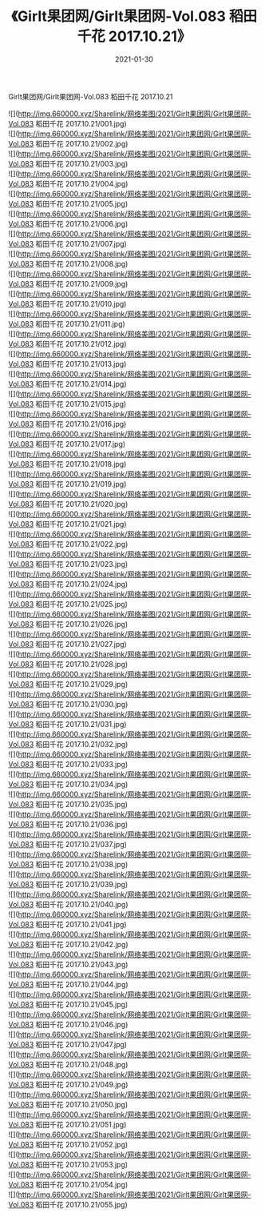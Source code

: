 ﻿---
layout: post
title:  《Girlt果团网/Girlt果团网-Vol.083 稻田千花 2017.10.21》
date:   2021-01-30
img: http://img.660000.xyz/Sharelink/网络美图/2021/Girlt果团网/Girlt果团网-Vol.083 稻田千花 2017.10.21/000.jpg
categories: [美女, 清纯, 唯美]
---

Girlt果团网/Girlt果团网-Vol.083 稻田千花 2017.10.21

 ![](http://img.660000.xyz/Sharelink/网络美图/2021/Girlt果团网/Girlt果团网-Vol.083 稻田千花 2017.10.21/001.jpg) <br>![](http://img.660000.xyz/Sharelink/网络美图/2021/Girlt果团网/Girlt果团网-Vol.083 稻田千花 2017.10.21/002.jpg) <br>![](http://img.660000.xyz/Sharelink/网络美图/2021/Girlt果团网/Girlt果团网-Vol.083 稻田千花 2017.10.21/003.jpg) <br>![](http://img.660000.xyz/Sharelink/网络美图/2021/Girlt果团网/Girlt果团网-Vol.083 稻田千花 2017.10.21/004.jpg) <br>![](http://img.660000.xyz/Sharelink/网络美图/2021/Girlt果团网/Girlt果团网-Vol.083 稻田千花 2017.10.21/005.jpg) <br>![](http://img.660000.xyz/Sharelink/网络美图/2021/Girlt果团网/Girlt果团网-Vol.083 稻田千花 2017.10.21/006.jpg) <br>![](http://img.660000.xyz/Sharelink/网络美图/2021/Girlt果团网/Girlt果团网-Vol.083 稻田千花 2017.10.21/007.jpg) <br>![](http://img.660000.xyz/Sharelink/网络美图/2021/Girlt果团网/Girlt果团网-Vol.083 稻田千花 2017.10.21/008.jpg) <br>![](http://img.660000.xyz/Sharelink/网络美图/2021/Girlt果团网/Girlt果团网-Vol.083 稻田千花 2017.10.21/009.jpg) <br>![](http://img.660000.xyz/Sharelink/网络美图/2021/Girlt果团网/Girlt果团网-Vol.083 稻田千花 2017.10.21/010.jpg) <br>![](http://img.660000.xyz/Sharelink/网络美图/2021/Girlt果团网/Girlt果团网-Vol.083 稻田千花 2017.10.21/011.jpg) <br>![](http://img.660000.xyz/Sharelink/网络美图/2021/Girlt果团网/Girlt果团网-Vol.083 稻田千花 2017.10.21/012.jpg) <br>![](http://img.660000.xyz/Sharelink/网络美图/2021/Girlt果团网/Girlt果团网-Vol.083 稻田千花 2017.10.21/013.jpg) <br>![](http://img.660000.xyz/Sharelink/网络美图/2021/Girlt果团网/Girlt果团网-Vol.083 稻田千花 2017.10.21/014.jpg) <br>![](http://img.660000.xyz/Sharelink/网络美图/2021/Girlt果团网/Girlt果团网-Vol.083 稻田千花 2017.10.21/015.jpg) <br>![](http://img.660000.xyz/Sharelink/网络美图/2021/Girlt果团网/Girlt果团网-Vol.083 稻田千花 2017.10.21/016.jpg) <br>![](http://img.660000.xyz/Sharelink/网络美图/2021/Girlt果团网/Girlt果团网-Vol.083 稻田千花 2017.10.21/017.jpg) <br>![](http://img.660000.xyz/Sharelink/网络美图/2021/Girlt果团网/Girlt果团网-Vol.083 稻田千花 2017.10.21/018.jpg) <br>![](http://img.660000.xyz/Sharelink/网络美图/2021/Girlt果团网/Girlt果团网-Vol.083 稻田千花 2017.10.21/019.jpg) <br>![](http://img.660000.xyz/Sharelink/网络美图/2021/Girlt果团网/Girlt果团网-Vol.083 稻田千花 2017.10.21/020.jpg) <br>![](http://img.660000.xyz/Sharelink/网络美图/2021/Girlt果团网/Girlt果团网-Vol.083 稻田千花 2017.10.21/021.jpg) <br>![](http://img.660000.xyz/Sharelink/网络美图/2021/Girlt果团网/Girlt果团网-Vol.083 稻田千花 2017.10.21/022.jpg) <br>![](http://img.660000.xyz/Sharelink/网络美图/2021/Girlt果团网/Girlt果团网-Vol.083 稻田千花 2017.10.21/023.jpg) <br>![](http://img.660000.xyz/Sharelink/网络美图/2021/Girlt果团网/Girlt果团网-Vol.083 稻田千花 2017.10.21/024.jpg) <br>![](http://img.660000.xyz/Sharelink/网络美图/2021/Girlt果团网/Girlt果团网-Vol.083 稻田千花 2017.10.21/025.jpg) <br>![](http://img.660000.xyz/Sharelink/网络美图/2021/Girlt果团网/Girlt果团网-Vol.083 稻田千花 2017.10.21/026.jpg) <br>![](http://img.660000.xyz/Sharelink/网络美图/2021/Girlt果团网/Girlt果团网-Vol.083 稻田千花 2017.10.21/027.jpg) <br>![](http://img.660000.xyz/Sharelink/网络美图/2021/Girlt果团网/Girlt果团网-Vol.083 稻田千花 2017.10.21/028.jpg) <br>![](http://img.660000.xyz/Sharelink/网络美图/2021/Girlt果团网/Girlt果团网-Vol.083 稻田千花 2017.10.21/029.jpg) <br>![](http://img.660000.xyz/Sharelink/网络美图/2021/Girlt果团网/Girlt果团网-Vol.083 稻田千花 2017.10.21/030.jpg) <br>![](http://img.660000.xyz/Sharelink/网络美图/2021/Girlt果团网/Girlt果团网-Vol.083 稻田千花 2017.10.21/031.jpg) <br>![](http://img.660000.xyz/Sharelink/网络美图/2021/Girlt果团网/Girlt果团网-Vol.083 稻田千花 2017.10.21/032.jpg) <br>![](http://img.660000.xyz/Sharelink/网络美图/2021/Girlt果团网/Girlt果团网-Vol.083 稻田千花 2017.10.21/033.jpg) <br>![](http://img.660000.xyz/Sharelink/网络美图/2021/Girlt果团网/Girlt果团网-Vol.083 稻田千花 2017.10.21/034.jpg) <br>![](http://img.660000.xyz/Sharelink/网络美图/2021/Girlt果团网/Girlt果团网-Vol.083 稻田千花 2017.10.21/035.jpg) <br>![](http://img.660000.xyz/Sharelink/网络美图/2021/Girlt果团网/Girlt果团网-Vol.083 稻田千花 2017.10.21/036.jpg) <br>![](http://img.660000.xyz/Sharelink/网络美图/2021/Girlt果团网/Girlt果团网-Vol.083 稻田千花 2017.10.21/037.jpg) <br>![](http://img.660000.xyz/Sharelink/网络美图/2021/Girlt果团网/Girlt果团网-Vol.083 稻田千花 2017.10.21/038.jpg) <br>![](http://img.660000.xyz/Sharelink/网络美图/2021/Girlt果团网/Girlt果团网-Vol.083 稻田千花 2017.10.21/039.jpg) <br>![](http://img.660000.xyz/Sharelink/网络美图/2021/Girlt果团网/Girlt果团网-Vol.083 稻田千花 2017.10.21/040.jpg) <br>![](http://img.660000.xyz/Sharelink/网络美图/2021/Girlt果团网/Girlt果团网-Vol.083 稻田千花 2017.10.21/041.jpg) <br>![](http://img.660000.xyz/Sharelink/网络美图/2021/Girlt果团网/Girlt果团网-Vol.083 稻田千花 2017.10.21/042.jpg) <br>![](http://img.660000.xyz/Sharelink/网络美图/2021/Girlt果团网/Girlt果团网-Vol.083 稻田千花 2017.10.21/043.jpg) <br>![](http://img.660000.xyz/Sharelink/网络美图/2021/Girlt果团网/Girlt果团网-Vol.083 稻田千花 2017.10.21/044.jpg) <br>![](http://img.660000.xyz/Sharelink/网络美图/2021/Girlt果团网/Girlt果团网-Vol.083 稻田千花 2017.10.21/045.jpg) <br>![](http://img.660000.xyz/Sharelink/网络美图/2021/Girlt果团网/Girlt果团网-Vol.083 稻田千花 2017.10.21/046.jpg) <br>![](http://img.660000.xyz/Sharelink/网络美图/2021/Girlt果团网/Girlt果团网-Vol.083 稻田千花 2017.10.21/047.jpg) <br>![](http://img.660000.xyz/Sharelink/网络美图/2021/Girlt果团网/Girlt果团网-Vol.083 稻田千花 2017.10.21/048.jpg) <br>![](http://img.660000.xyz/Sharelink/网络美图/2021/Girlt果团网/Girlt果团网-Vol.083 稻田千花 2017.10.21/049.jpg) <br>![](http://img.660000.xyz/Sharelink/网络美图/2021/Girlt果团网/Girlt果团网-Vol.083 稻田千花 2017.10.21/050.jpg) <br>![](http://img.660000.xyz/Sharelink/网络美图/2021/Girlt果团网/Girlt果团网-Vol.083 稻田千花 2017.10.21/051.jpg) <br>![](http://img.660000.xyz/Sharelink/网络美图/2021/Girlt果团网/Girlt果团网-Vol.083 稻田千花 2017.10.21/052.jpg) <br>![](http://img.660000.xyz/Sharelink/网络美图/2021/Girlt果团网/Girlt果团网-Vol.083 稻田千花 2017.10.21/053.jpg) <br>![](http://img.660000.xyz/Sharelink/网络美图/2021/Girlt果团网/Girlt果团网-Vol.083 稻田千花 2017.10.21/054.jpg) <br>![](http://img.660000.xyz/Sharelink/网络美图/2021/Girlt果团网/Girlt果团网-Vol.083 稻田千花 2017.10.21/055.jpg) <br>